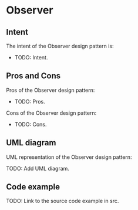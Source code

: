 # Observer

## Intent

The intent of the Observer design pattern is:

- TODO: Intent.

## Pros and Cons

Pros of the Observer design pattern:

- TODO: Pros.

Cons of the Observer design pattern:

- TODO: Cons.

## UML diagram

UML representation of the Observer design pattern:

TODO: Add UML diagram.

## Code example

TODO: Link to the source code example in src.
